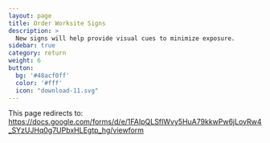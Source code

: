 ```yaml
---
layout: page
title: Order Worksite Signs
description: >
  New signs will help provide visual cues to minimize exposure.
sidebar: true
category: return
weight: 6
button:
  bg: '#48acf0ff'
  color: '#fff'
  icon: "download-11.svg"
---
```


This page redirects to: <https://docs.google.com/forms/d/e/1FAIpQLSfIWvy5HuA79kkwPw6jLovRw4_SYzUJHq0g7UPbxHLEgtp_hg/viewform>
